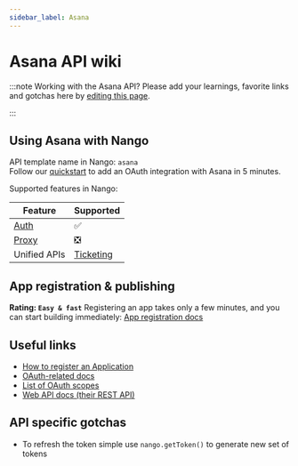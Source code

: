 ```yaml
---
sidebar_label: Asana
---
```


# Asana API wiki

:::note Working with the Asana API?
Please add your learnings, favorite links and gotchas here by [editing this page](https://github.com/nangohq/nango/tree/master/docs/docs/providers/asana.md).

:::

## Using Asana with Nango

API template name in Nango: `asana`  
Follow our [quickstart](../quickstart.md) to add an OAuth integration with Asana in 5 minutes.

Supported features in Nango:

| Feature                            | Supported                                           |
| ---------------------------------- | --------------------------------------------------- |
| [Auth](/nango-auth/core-concepts)  | ✅                                                  |
| [Proxy](/nango-unified-apis/proxy) | ❎                                                  |
| Unified APIs                       | [Ticketing](/nango-unified-apis/ticketing/overview) |

## App registration & publishing

**Rating: `Easy & fast`**
Registering an app takes only a few minutes, and you can start building immediately: [App registration docs](https://developers.asana.com/docs/oauth#register-an-application)

## Useful links

-   [How to register an Application](https://developers.asana.com/docs/oauth#register-an-application)
-   [OAuth-related docs](https://developers.asana.com/docs/oauth)
-   [List of OAuth scopes](https://developers.asana.com/docs/oauth#oauth-scopes)
-   [Web API docs (their REST API)](https://developers.asana.com/nango-auth/rest-api-reference)

## API specific gotchas

-   To refresh the token simple use `nango.getToken()` to generate new set of tokens
